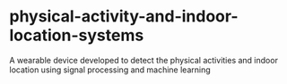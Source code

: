 # physical-activity-and-indoor-location-systems
A wearable device developed to detect the physical activities and indoor location using signal processing and machine learning
